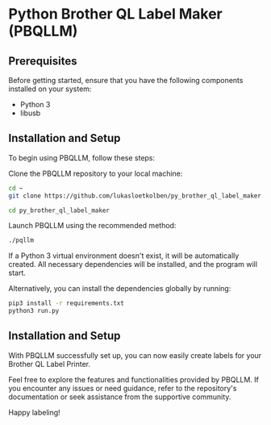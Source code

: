 # Python Brother QL Label Maker (PBQLLM)
## Prerequisites
Before getting started, ensure that you have the following components installed on your system:
- Python 3
- libusb

## Installation and Setup
To begin using PBQLLM, follow these steps:

Clone the PBQLLM repository to your local machine:
``` bash
cd ~
git clone https://github.com/lukasloetkolben/py_brother_ql_label_maker.git

cd py_brother_ql_label_maker
```

Launch PBQLLM using the recommended method:
``` bash
./pqllm
```
If a Python 3 virtual environment doesn't exist, it will be automatically created. 
All necessary dependencies will be installed, and the program will start.

Alternatively, you can install the dependencies globally by running:
``` bash
pip3 install -r requirements.txt
python3 run.py
```
## Installation and Setup
With PBQLLM successfully set up, you can now easily create labels for your Brother QL Label Printer. 

Feel free to explore the features and functionalities provided by PBQLLM. 
If you encounter any issues or need guidance, refer to the repository's documentation or seek assistance from the supportive community.

Happy labeling!